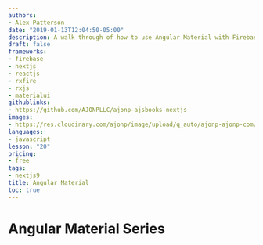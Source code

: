 ```yaml
---
authors:
- Alex Patterson
date: "2019-01-13T12:04:50-05:00"
description: A walk through of how to use Angular Material with Firebase.
draft: false
frameworks:
- firebase
- nextjs
- reactjs
- rxfire
- rxjs
- materialui
githublinks:
- https://github.com/AJONPLLC/ajonp-ajsbooks-nextjs
images:
- https://res.cloudinary.com/ajonp/image/upload/q_auto/ajonp-ajonp-com/courses/angularmaterial/Angular_Material.webp
languages:
- javascript
lesson: "20"
pricing:
- free
tags:
- nextjs9
title: Angular Material
toc: true
---
```


# Angular Material Series